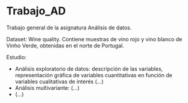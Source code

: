 # Trabajo_AD

Trabajo general de la asignatura Análisis de datos. 

Dataset: Wine quality. Contiene muestras de vino rojo y vino blanco de Vinho Verde, obtenidas en el norte de Portugal.

Estudio: 
- Análisis exploratorio de datos: descripción de las variables, representación gráfica de variables cuantitativas en función de variables cualitativas de interés (...)
- Análisis multivariante: (...)
- (...)
